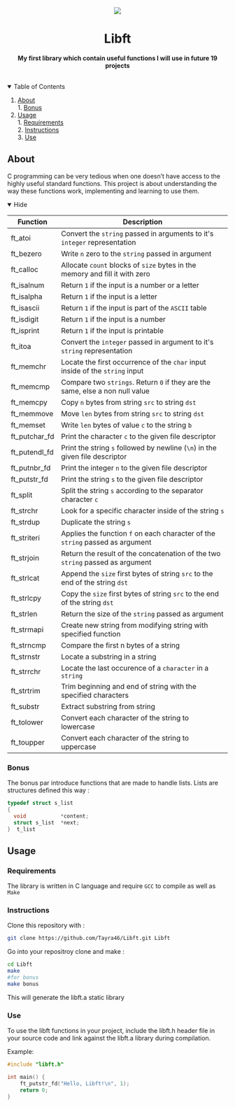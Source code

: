 <div align="center">
  <img src="https://github.com/ayogun/42-project-badges/blob/a48e677fd4871e6999a9564101dca26091ec18ef/badges/libfte.png">
  <h1>Libft</h1> 
  <p><strong>My first library which contain useful functions I will use in future 19 projects</strong></p>
  </br>
</div>


<!-- TABLE OF CONTENTS -->
<details open>
  <summary>Table of Contents</summary>
  
  1. [About](#about)\
    1. [Bonus](#bonus)
  1. [Usage](#usage)\
    1. [Requirements](#requirements)\
    2. [Instructions](#instructions)\
    3. [Use](#use)

</details>

<a id="about"></a>
  
## About
C programming can be very tedious when one doesn’t have access to the highly useful
standard functions. This project is about understanding the way these functions work,
implementing and learning to use them.

<details open>
  <summary>Hide</summary>
  
| Function | Description |
|--|--|
| ft_atoi | Convert the `string` passed in arguments to it's `integer` representation
| ft_bezero | Write `n` zero to the `string` passed in argument
| ft_calloc | Allocate `count` blocks of `size` bytes in the memory and fill it with zero
| ft_isalnum | Return `1` if the input is a number or a letter
| ft_isalpha | Return `1` if the input is a letter
| ft_isascii | Return `1` if the input is part of the `ASCII` table
| ft_isdigit | Return `1` if the input is a number
| ft_isprint | Return `1` if the input is printable
| ft_itoa | Convert the `integer` passed in argument to it's `string` representation
| ft_memchr | Locate the first occurrence of the `char` input inside of the `string` input
| ft_memcmp | Compare two `strings`. Return `0` if they are the same, else a non null value
| ft_memcpy | Copy `n` bytes from string `src` to string `dst`
| ft_memmove | Move `len` bytes from string `src` to  string `dst`
| ft_memset | Write `len` bytes of value `c` to the string `b`
| ft_putchar_fd | Print the character `c` to the given file descriptor
| ft_putendl_fd | Print the string `s` followed by newline (`\n`) in the given file descriptor
| ft_putnbr_fd | Print the integer `n` to the given file descriptor
| ft_putstr_fd | Print the string `s` to the given file descriptor
| ft_split | Split the string `s` according to the separator character `c`
| ft_strchr | Look for a specific character inside of the string `s`
| ft_strdup | Duplicate the string `s`
| ft_striteri | Applies the function `f` on each character of the `string` passed as argument
| ft_strjoin | Return the result of the concatenation of the two `string` passed as argument
| ft_strlcat | Append the `size` first bytes of string `src` to the end of the string `dst`
| ft_strlcpy | Copy the `size` first bytes of string `src` to the end of the string `dst`
| ft_strlen | Return the size of the `string` passed as argument
| ft_strmapi | Create new string from modifying string with specified function
| ft_strncmp | Compare the first n bytes of a string
| ft_strnstr | Locate a substring in a string
| ft_strrchr | Locate the last occurence of a `character` in a `string`
| ft_strtrim | Trim beginning and end of string with the specified characters
| ft_substr | Extract substring from string
| ft_tolower | Convert each character of the string to lowercase
| ft_toupper | Convert each character of the string to uppercase

</details>
<a id="bonus"></a>

### Bonus
The bonus par introduce functions that are made to handle lists.
Lists are structures defined this way :

```c
typedef struct s_list
{
  void           *content;
  struct s_list  *next;
}  t_list
```
<a id="usage"></a>

## Usage
<a id="requirements"></a>
### Requirements
The library is written in C language and require `GCC` to compile as well as `Make`
<a id="instructions"></a>
### Instructions
Clone this repository with :
```bash
git clone https://github.com/Tayra46/Libft.git Libft
```
Go into your repositroy clone and make :
```bash
cd Libft
make
#for bonus
make bonus
```
This will generate the libft.a static library
<a id="use"></a>
### Use
To use the libft functions in your project, include the libft.h header file in your source code and link against the libft.a library during compilation.

Example:
```c
#include "libft.h"

int main() {
    ft_putstr_fd("Hello, Libft!\n", 1);
    return 0;
}
```
